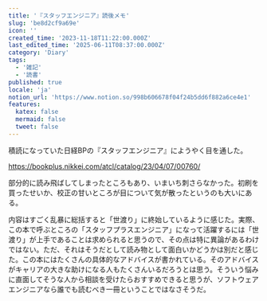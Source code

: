 ```yaml
---
title: '『スタッフエンジニア』読後メモ'
slug: 'be8d2cf9a69e'
icon: ''
created_time: '2023-11-18T11:22:00.000Z'
last_edited_time: '2025-06-11T08:37:00.000Z'
category: 'Diary'
tags:
  - '雑記'
  - '読書'
published: true
locale: 'ja'
notion_url: 'https://www.notion.so/998b606678f04f24b5dd6f882a6ce4e1'
features:
  katex: false
  mermaid: false
  tweet: false
---
```


積読になっていた日経BPの『スタッフエンジニア』にようやく目を通した。

https://bookplus.nikkei.com/atcl/catalog/23/04/07/00760/

部分的に読み飛ばしてしまったところもあり、いまいち刺さらなかった。初刷を買ったせいか、校正の甘いところが目について気が散ったというのも大いにある。

内容はすごく乱暴に総括すると「世渡り」に終始しているように感じた。実際、この本で呼ぶところの「スタッフプラスエンジニア」になって活躍するには「世渡り」が上手であることは求められると思うので、その点は特に異論があるわけではない。ただ、それはそうだとして読み物として面白いかどうかは別だと感じた。この本にはたくさんの具体的なアドバイスが書かれている。そのアドバイスがキャリアの大きな助けになる人もたくさんいるだろうとは思う。そういう悩みに直面してそうな人から相談を受けたらおすすめできると思うが、ソフトウェアエンジニアなら誰でも読むべき一冊ということではなさそうだ。
